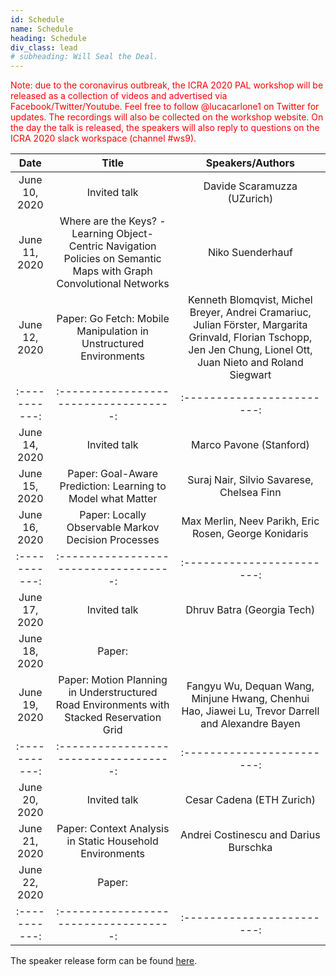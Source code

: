 ```yaml
---
id: Schedule
name: Schedule
heading: Schedule
div_class: lead
# subheading: Will Seal the Deal.
---
```

<font color="red"> Note: due to the coronavirus outbreak, the ICRA 2020 PAL workshop will be released as a collection of videos and advertised via Facebook/Twitter/Youtube. Feel free to follow @lucacarlone1 on Twitter for updates. The recordings will also be collected on the workshop website. On the day the talk is released, the speakers will also reply to questions on the ICRA 2020 slack workspace (channel #ws9).
</font> 

| Date   |      Title      |  Speakers/Authors |   
|:-----------:|:-----------------------------------:|:------------------------:|
June 10, 2020 | Invited talk    							      | Davide Scaramuzza (UZurich) | 
June 11, 2020 | Where are the Keys? - Learning Object-Centric Navigation Policies on Semantic Maps with Graph Convolutional Networks     							                          | Niko Suenderhauf   |
June 12, 2020 | Paper: Go Fetch: Mobile Manipulation in Unstructured Environments   | Kenneth Blomqvist, Michel Breyer, Andrei Cramariuc, Julian Förster, Margarita Grinvald, Florian Tschopp, Jen Jen Chung, Lionel Ott, Juan Nieto and Roland Siegwart  |
|:-----------:|:-----------------------------------:|:------------------------:|
June 14, 2020 | Invited talk                        | Marco Pavone (Stanford) |
June 15, 2020 | Paper: Goal-Aware Prediction: Learning to Model what Matter   | Suraj Nair, Silvio Savarese, Chelsea Finn |
June 16, 2020 | Paper: Locally Observable Markov Decision Processes  | Max Merlin, Neev Parikh, Eric Rosen, George Konidaris |
|:-----------:|:-----------------------------------:|:------------------------:|
June 17, 2020 | Invited talk                        | Dhruv Batra (Georgia Tech) |
June 18, 2020 | Paper:     							            |   |
June 19, 2020 | Paper: Motion Planning in Understructured Road Environments with Stacked Reservation Grid  | Fangyu Wu, Dequan Wang, Minjune Hwang, Chenhui Hao, Jiawei Lu, Trevor Darrell and Alexandre Bayen  |
|:-----------:|:-----------------------------------:|:------------------------:|
June 20, 2020 | Invited talk                        | Cesar Cadena (ETH Zurich)|
June 21, 2020 | Paper: Context Analysis in Static Household Environments   | Andrei Costinescu and Darius Burschka  | 
June 22, 2020 | Paper:     							            |   |
|:-----------:|:-----------------------------------:|:------------------------:|

The speaker release form can be found <a href="https://www.dropbox.com/s/nxrv0bc4gm6sgay/PALSpeakerReleaseForm.doc?dl=0">here</a>.





